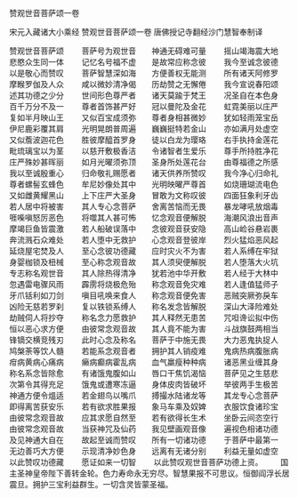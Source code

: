 赞观世音菩萨颂一卷


宋元入藏诸大小乘经
赞观世音菩萨颂一卷
唐佛授记寺翻经沙门慧智奉制译
　　

赞观世音菩萨颂
　　菩萨号为观世音　　神通无碍难可量
　　摇山竭海震大地　　悲愍众生同一体
　　记忆名号福不虚　　是故常应称念彼
　　我今至诚念彼德　　以是敬心而赞叹
　　菩萨智慧深如海　　方便善权无能测
　　所有诸天阿修罗　　摩睺罗伽及人众
　　咸以微妙清净偈　　历劫赞之无懈倦
　　我今宣说春阳颂　　述其功德之少分
　　世间形色尊严者　　诸天莫踰于梵王
　　况圣自在本色身　　百千万分不及一
　　尊者首饰甚严好　　冠以曼陀及金花
　　虹霓美丽以庄严　　复如半月映山王
　　又似百宝成须弥　　尊者身相甚微妙
　　犹如轻雨笼宝岳　　伊尼鹿彩覆其肩
　　光明晃朗普周遍　　巍巍挺特若金山
　　亦如满月处虚空　　又似薝波迦花色
　　胜彼摩醯首罗身　　徒以白龙为璎珞
　　右手执持金莲花　　毗琉璃宝以为茎
　　以慈开敷极香洁　　令诸智者生爱乐
　　尊手所持胜净花　　庄严殊妙甚晖丽
　　如月光曜须弥顶　　圣身所处莲花台
　　由尊福德之所感　　我以至诚殷重心
　　归命敬礼赐愿者　　诸天供养所赞叹
　　我今净心归命礼　　尊者螺髻玄蜂色
　　牟尼妙像处其中　　光明映曜严尊首
　　如烧珊瑚流电色　　又如雌黄耀黑山
　　上下庄严大圣身　　冒敢为文称叹彼
　　四面狂象利牙齿　　若人居中将被害
　　其人专心念菩萨　　舍离苦恼而无畏
　　暴龙哮吼放烟毒　　啀喍嗔怒厉恶色
　　将噬其人甚可怖　　忆念观音便解脱
　　海潮风浪出音声　　摩竭巨鱼皆震激
　　若人船破误落中　　念彼观音获安隐
　　高山崄谷悬岩裹　　奔流溅石众难处
　　若人堕中无救护　　心念观音登彼岸
　　烈火猛焰恶风起　　延烧屋宅焚及人
　　至心念彼功德藏　　应时灾火不为害
　　若人系缚在牢狱　　身婴枷锁及杻械
　　至心称念观音故　　其人须臾便解脱
　　若人堕落大火坑　　专志称名观世音
　　其人除热得清净　　犹若池中华开敷
　　若人经于大林中　　忽遇雷电骤风雨
　　霹雳将烧极危殆　　称念观音免灾难
　　若人逢值猛师子　　牙爪铦利如刀剑
　　嗔目吼唤来食人　　称念观音便免害
　　恶贼突厥弥戾车　　凶险无慈若罗刹
　　复以铁锁系缚人　　称名发念皆解脱
　　深山大泽险难处　　劫贼伺人将抄夺
　　称名念力愿救护　　其人释然无患苦
　　咒呾谗讼拟中伤　　恒以恶心求方便
　　由彼常念观音故　　其人竟不能为害
　　斗战旗鼓两相当　　锋镝交横竞残刃
　　此时心念及称名　　菩萨于中施无畏
　　大力恶鬼执捉人　　鸠槃荼等饮人髓
　　若能系念观音者　　拥护其人销疫难
　　鬼病热病腹胀病　　疳病黄病心痛病
　　癞病癫病霍乱病　　血气羸瘦种种病
　　诸恶黑业缠其身　　称名系念皆除愈
　　有诸饿鬼腹如山　　唇口干焦饥渴恼
　　菩萨见之生慈悲　　次第令其得充足
　　饿鬼或遭寒冻逼　　身体皮肉皆破坏
　　举彼两手生极苦　　神通方便令熅适
　　若金翅鸟以嘴爪　　搏撮水陆诸龙等
　　其龙专心念菩萨　　即得离苦获安乐
　　若有欲求胜果报　　象马车乘及奴婢
　　衣服饮食诸珍宝　　由彼常念观音故
　　应其求愿自然至　　若有欲得长生术
　　坐卧云间恣空行　　由彼常念观音故
　　当获神咒及仙药　　我见壁画观音像
　　遍视色相诸功德　　及见神通大自在
　　故起至诚而赞叹　　所有一切诸功德
　　于菩萨中最第一　　无边善巧大方便
　　示现清净妙色身　　远离有无诸分别
　　利益无量如虚空　　以此赞叹功德藏
　　愿证如来一切智
　　以此赞叹观世音菩萨功德上资。
　　国主圣神皇帝陛下善转金轮。色力寿命永无穷尽。智慧果报不可思议。恒御阎浮长居震旦。拥护三宝利益群生。一切含灵皆蒙圣福。
